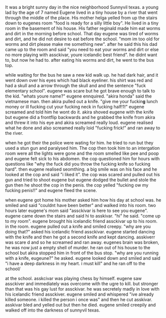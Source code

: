 It was a bright sunny day in the nice neighborhood Sunnyvil texas. a young lad by the age of 7 named Eugene lived in a tiny house by a river that went through the middle of the place. His mother helga yelled from up the stairs down to eugenes room "food is ready for a silly little boy". He lived in a tiny room in the basement of his house. His father reginald made him eat worms and dirt in the morning before school. That day eugene was tired of worms and dirt, and he did not desire to eat before the school. "mom im too old for worms and dirt please make me something new". after he said this his dad came up to the room and said "you need to eat your worms and dirt or else no more playing with assckivar, youre icelandic best friend". he didnt want to, but now he had to. after eating his worms and dirt, he went to the bus top.

while waiting for the bus he saw a new kid walk up. he had dark hair, and it went down over his eyes which had black eyeliner. his shirt was red and had a skull and a arrow through the skull and and the sentence "fuck elementary school". eugene was scare but he got brave enough to talk to the kid. "whats youre name?" eugene ennquired. "akira honda" said the vietnamese man. then akira pulled out a knife. "give me your fuckin**g** lunch money or ill fucking cut your fucking neck in fucking half!1!" eugene screamed and told him he wont do it. akira shoved eugene with the knife but eugene did a frontflip backwards and he grabbed the knife from akira and threw it into his eye and akira screamed really loud. eugene realised what he done and also screamed really loid "fucking frick!" and ran away to the river.

when he got their the police were wating for him. he tried to run but they used a stun gun and paralysed him. The cop then took him to an intergation room were all the lights were gone and the room smelled like pee and poop and eugene felt sick to his abdomen. the cop questioned him for hours with questions like "why the fuck did you throw the fucking knife so fucking hard". then eugene realised seomthing. a big smile was on his face and he looked at the cop and said "i liked it". the cop was scared and pulled out his gun and tried to shoot eugene but eugene dodged the bullet and stole the gun then he shoot the cop in the penis. the cop yelled "fucking ow my fucking penis!!" and eugene fleed the scene.

when eugene got home his mother asked him how his day at school was. he smiled and said "couldnt have been better" and walked into his room. two hours later eugene's mom said "assckivar is here to see you eugene". eugene came down the stairs and said hi to asskivar. "hi" he said. "come up to my room". eugene brought his icelandic friend assckivar up to his room. in the room. eugene pulled out a knife and smiled creepy. "why are you doing that?" asked his icelandic friend assckivar. eugene started dancing with the knife and then he got a second knife and kept dancing. asskiverr was scare d and so he screamed and ran away. eugenes brain was broken, he was now just a empty shell of murder. he ran out of his house to the school but akira stopped him in front of the bus stop. "why are you running with a knife, eugeune?" he asked. eugene looked down and smiled and said "i have a deep darkness in my heart. i must kill" and he ran off to the school/

at the school. asskcivar was playing chess by himself. eugene saw assckiver and immediately was overcome with the ugre to kill. but stronger than that was his gay lust for assckivar. he was secretely madly in love with his icelandic friend assckiver. eugene smiled and whispered "ive already killed someone. i killed the person i once was" and then he cut asskivar. asskivar bled and yelled out but then he died. eugene smiled creepily and walked off into the darkness of sunnyvil texas.